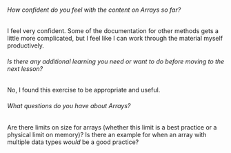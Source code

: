 ###### How confident do you feel with the content on Arrays so far?

I feel very confident. Some of the documentation for other methods gets a little more complicated, but I feel like I can work through the material myself productively.

###### Is there any additional learning you need or want to do before moving to the next lesson?

No, I found this exercise to be appropriate and useful.

###### What questions do you have about Arrays?

Are there limits on size for arrays (whether this limit is a best practice or a physical limit on memory)? Is there an example for when an array with multiple data types *would* be a good practice?
